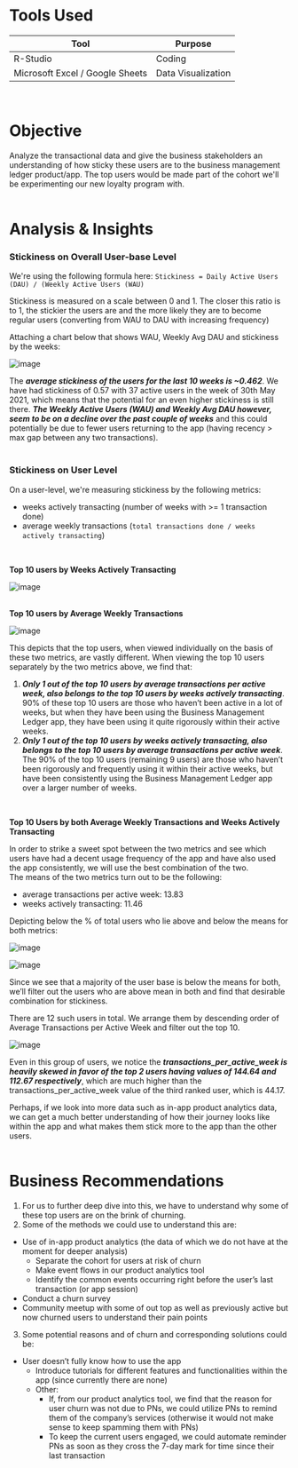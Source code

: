 # Tools Used
| **Tool**                            | **Purpose**          |
|-------------------------------------|----------------------|
| R-Studio                            | Coding               | 
| Microsoft Excel / Google Sheets                     | Data Visualization   | 
<br>

# Objective
Analyze the transactional data and give the business stakeholders an understanding of how sticky these users are to the business management ledger product/app. The top users would be made part of the cohort we'll be experimenting our new loyalty program with.
<br>
<br>

# Analysis & Insights

### **Stickiness on Overall User-base Level**

We're using the following formula here: `Stickiness = Daily Active Users (DAU) / (Weekly Active Users (WAU)`
          
Stickiness is measured on a scale between 0 and 1. The closer this ratio is to 1, the stickier the users are and the more likely they are to become regular users (converting from WAU to DAU with increasing frequency)

Attaching a chart below that shows WAU, Weekly Avg DAU and stickiness by the weeks:

![image](https://github.com/user-attachments/assets/ab9ef1cd-538f-4339-82f1-0ddd5b360a3a)

The _**average stickiness of the users for the last 10 weeks is ~0.462**_. We have had stickiness of 0.57 with 37 active users in the week of 30th May 2021, which means that the potential for an even higher stickiness is still there.  _**The Weekly Active Users (WAU) and Weekly Avg DAU however, seem to be on a decline over the past couple of weeks**_ and this could potentially be due to fewer users returning to the app (having recency > max gap between any two transactions).
<br>
<br>

### **Stickiness on User Level**

On a user-level, we're measuring stickiness by the following metrics:
- weeks actively transacting (number of weeks with >= 1 transaction done) 
- average weekly transactions (`total transactions done / weeks actively transacting`)
<br>

**Top 10 users by Weeks Actively Transacting**

![image](https://github.com/user-attachments/assets/edbad079-dc7f-4bb8-a63b-59069832a8a6)
<br>
<br>

**Top 10 users by Average Weekly Transactions**

![image](https://github.com/user-attachments/assets/4457d19e-fbe9-4867-a438-e66bbcd4a25f)
<br>

This depicts that the top users, when viewed individually on the basis of these two metrics, are vastly different.
When viewing the top 10 users separately by the two metrics above, we find that:
1. _**Only 1 out of the top 10 users by average transactions per active week, also belongs to the top 10 users by weeks actively transacting**_. 90% of these top 10 users are those who haven’t been active in a lot of weeks, but when they have been using the Business Management Ledger app, they have been using it quite rigorously within their active weeks.
2. _**Only 1 out of the top 10 users by weeks actively transacting, also belongs to the top 10 users by average transactions per active week**_. The 90% of the top 10 users (remaining 9 users) are those who haven’t been rigorously and frequently using it within their active weeks, but have been consistently using the Business Management Ledger app over a larger number of weeks.
<br>

**Top 10 Users by both Average Weekly Transactions and Weeks Actively Transacting**

In order to strike a sweet spot between the two metrics and see which users have had a decent usage frequency of the app and have also used the app consistently, we will use the best combination of the two. \
The means of the two metrics turn out to be the following:
- average transactions per active week: 13.83
- weeks actively transacting: 11.46

Depicting below the % of total users who lie above and below the means for both metrics:

![image](https://github.com/user-attachments/assets/3b172357-b38d-4799-ac98-6039f34d56c5)

![image](https://github.com/user-attachments/assets/2a5fae41-0ada-418d-9652-dcdd6f243821)

Since we see that a majority of the user base is below the means for both, we’ll filter out the users who are above mean in both and find that desirable combination for stickiness.

There are 12 such users in total. We arrange them by descending order of Average Transactions per Active Week and filter out the top 10.

![image](https://github.com/user-attachments/assets/f2b1bc20-a068-4996-9c2b-4947b11d46e7)

Even in this group of users, we notice the _**transactions_per_active_week is heavily skewed in favor of the top 2 users having values of 144.64 and 112.67 respectively**_, which are much higher than the transactions_per_active_week value of the third ranked user, which is 44.17.

Perhaps, if we look into more data such as in-app product analytics data, we can get a much better understanding of how their journey looks like within the app and what makes them stick more to the app than the other users.
<br>
<br>

# Business Recommendations
1. For us to further deep dive into this, we have to understand why some of these top users are on the brink of churning.
2. Some of the methods we could use to understand this are:
  - Use of in-app product analytics (the data of which we do not have at the moment for deeper analysis)
    - Separate the cohort for users at risk of churn
    - Make event flows in our product analytics tool
    - Identify the common events occurring right before the user’s last transaction (or app session)
  - Conduct a churn survey
  - Community meetup with some of out top as well as previously active but now churned users to understand their pain points
3. Some potential reasons and of churn and corresponding solutions could be:
  - User doesn’t fully know how to use the app
    - Introduce tutorials for different features and functionalities within the app (since currently there are none)
    - Other:
      - If, from our product analytics tool, we find that the reason for user churn was not due to PNs, we could utilize PNs to remind them of the company’s services (otherwise it would not make sense to keep spamming them with PNs)
      - To keep the current users engaged, we could automate reminder PNs as soon as they cross the 7-day mark for time since their last transaction
